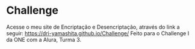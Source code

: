 # Challenge

Acesse o meu site de Encriptação e Desencriptação, através do link a seguir: https://dri-yamashita.github.io/Challenge/
Feito para o Challenge I da ONE com a Alura, Turma 3.
